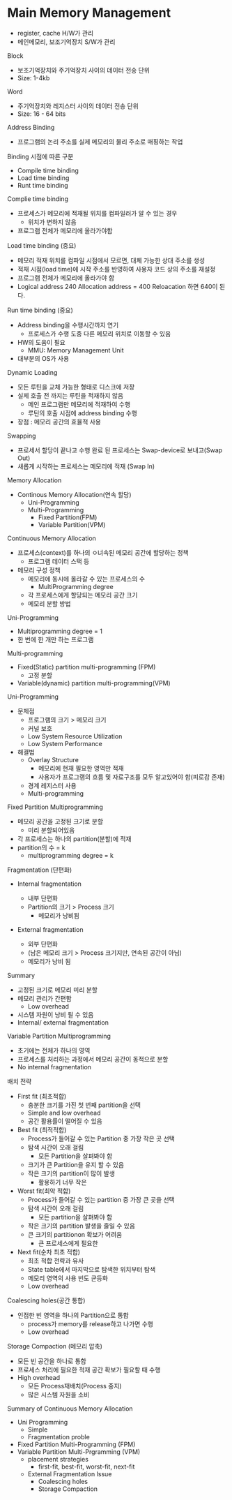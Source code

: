 # Main Memory Management 
- register, cache H/W가 관리
- 메인메모리, 보조기억장치 S/W가 관리 

Block 
- 보조기억장치와 주기억장치 사이의 데이터 전송 단위 
- Size: 1-4kb

Word 
- 주기억장치와 레지스터 사이의 데이터 전송 단위
- Size: 16 - 64 bits 

Address Binding 
- 프로그램의 논리 주소를 실제 메모리의 물리 주소로 매핑하는 작업

Binding 시점에 따른 구분 
- Compile time binding 
- Load time binding 
- Runt time binding 


Complie time binding 
- 프로세스가 메모리에 적재될 위치를 컴파일러가 알 수 있는 경우
    - 위치가 변하지 않음
- 프로그램 전체가 메모리에 올라가야함 

Load time binding (중요) 
- 메모리 적재 위치를 컴파일 시점에서 모르면, 대체 가능한 상대 주소를 생성
- 적재 시점(load time)에 시작 주소를 반영하여 사용자 코드 상의 주소를 재설정 
- 프로그램 전체가 메모리에 올라가야 함 
- Logical address 240  Allocation address = 400 Reloacation 하면 640이 된다. 

Run time binding (중요) 
- Address binding을 수행시간까지 연기
    - 프로세스가 수행 도중 다른 메모리 위치로 이동할 수 있음 
- HW의 도움이 필요 
    - MMU: Memory Management Unit 
- 대부분의 OS가 사용 

Dynamic Loading 
- 모든 루틴을 교체 가능한 형태로 디스크에 저장
- 실제 호출 전 까지는 루틴을 적재하지 않음 
    - 메인 프로그램만 메모리에 적재하여 수행
    - 루틴의 호출 시점에 address binding 수행
- 장점 : 메모리 공간의 효율적 사용 

Swapping 
- 프로세서 할당이 끝나고 수행 완료 된 프로세스는 Swap-device로 보내고(Swap Out) 
- 새롭게 시작하는 프로세스는 메모리에 적재 (Swap In) 

Memory Allocation 
- Continous Memory Allocation(연속 할당) 
    - Uni-Programming
    - Multi-Programming
        - Fixed Partition(FPM)
        - Variable Partition(VPM) 

Continuous Memory Allocation 
- 프로세스(context)를 하나의 ㅇ녀속된 메모리 공간에 할당하는 정책
    - 프로그램 데이터 스택 등 
- 메모리 구성 정책
    - 메모리에 동시에 올라갈 수 있는 프로세스의 수 
        - MultiProgramming degree
    - 각 프로세스에게 할당되는 메모리 공간 크기 
    - 메모리 분할 방법 

Uni-Programming 
- Multiprogramming degree = 1 
- 한 번에 한 개만 하는 프로그램 

Multi-programming 
- Fixed(Static) partition multi-programming (FPM)
    - 고정 분할
- Variable(dynamic) partition multi-programming(VPM)

Uni-Programming 
- 문제점
    - 프로그램의 크기 > 메모리 크기
    - 커널 보호
    - Low System Resource Utilization 
    - Low System Performance 
- 해결법
    - Overlay Structure
        - 메모리에 현재 필요한 영역만 적재
        - 사용자가 프로그램의 흐름 및 자료구조를 모두 알고있어야 함(피로감 존재)
    - 경계 레지스터 사용 
    - Multi-programming 

Fixed Partition Multiprogramming 
- 메모리 공간을 고정된 크기로 분할
    - 미리 분할되어있음 
- 각 프로세스는 하나의 partition(분할)에 적재
- partition의 수 = k
    - multiprogramming degree = k 

Fragmentation (단편화)
- Internal fragmentation
    - 내부 단편화
    - Partition의 크기 > Process 크기
        - 메모리가 낭비됨 

- External fragmentation
    - 외부 단편화 
    - (남은 메모리 크기 > Process 크기지만, 연속된 공간이 아님) 
    - 메모리가 낭비 됨 

Summary 
- 고정된 크기로 메모리 미리 분할
- 메모리 관리가 간편함
    - Low overhead 
- 시스템 자원이 낭비 될 수 있음
- Internal/ external fragmentation 

Variable Partition Multiprogramming 
- 초기에는 전체가 하나의 영역
- 프로세스를 처리하는 과정에서 메모리 공간이 동적으로 분할
- No internal fragmentation 

배치 전략
- First fit (최초적합)
    - 충분한 크기를 가진 첫 번째 partition을 선택
    - Simple and low overhead 
    - 공간 활용률이 떨어질 수 있음 
- Best fit (최적적합)
    - Process가 들어갈 수 있는 Partition 중 가장 작은 곳 선택
    - 탐색 시간이 오래 걸림
        - 모든 Partition을 살펴봐야 함
    - 크기가 큰 Partition을 유지 할 수 있음
    - 작은 크기의 partition이 많이 발생
        - 활용하기 너무 작은
- Worst fit(최악 적합)
    - Process가 들어갈 수 있는 partition 중 가장 큰 곳을 선택
    - 탐색 시간이 오래 걸림
        - 모든 partition을 살펴봐야 함 
    - 작은 크기의 partition 발생을 줄일 수 있음 
    - 큰 크기의 partitionon 확보가 어려움
        - 큰 프로세스에게 필요한
- Next fit(순차 최초 적합) 
    - 최초 적합 전략과 유사
    - State table에서 마지막으로 탐색한 위치부터 탐색
    - 메모리 영역의 사용 빈도 균등화
    - Low overhead 

Coalescing holes(공간 통합)
- 인접한 빈 영역을 하나의 Partition으로 통합 
    - process가 memory를 release하고 나가면 수행
    - Low overhead 

Storage Compaction (메모리 압축)
- 모든 빈 공간을 하나로 통합
- 프로세스 처리에 필요한 적재 공간 확보가 필요할 때 수행
- High overhead 
    - 모든 Process재배치(Process 중지)
    - 많은 시스템 자원을 소비 

Summary of Continuous Memory Allocation 
- Uni Programming 
    - Simple
    - Fragmentation proble
- Fixed Partition Multi-Programming (FPM)
- Variable Partition Multi-Prgramming (VPM)
    - placement strategies
        - first-fit, best-fit, worst-fit, next-fit
    - External Fragmentation Issue 
        - Coalescing holes 
        - Storage Compaction 
